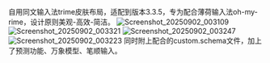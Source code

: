 自用同文输入法trime皮肤布局，适配到版本3.3.5，专为配合薄荷输入法oh-my-rime，设计原则美观-高效-简洁。
![Screenshot_20250902_003109](https://github.com/user-attachments/assets/929b2f71-7f69-4f14-920d-4eeb83e811bd)
![Screenshot_20250902_003321](https://github.com/user-attachments/assets/96b205c0-5fec-4cf4-999e-3505795143aa)
![Screenshot_20250902_003247](https://github.com/user-attachments/assets/4297eae1-ee90-4e0e-ac19-7de9032e32b2)
![Screenshot_20250902_003223](https://github.com/user-attachments/assets/d8b7084f-474c-42d0-bda7-415d320645b3)
同时附上配合的custom.schema文件，加上了预测功能、万象模型、笔顺输入。
